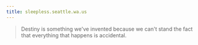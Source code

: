 ```yaml
---
title: sleepless.seattle.wa.us 
---
```


> Destiny is something we've invented because we can't stand the fact that everything that happens is accidental.
